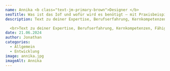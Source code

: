 ```yaml
---
name: Annika <b class="text-jm-primary-brown">Designer </b>
seoTitle: Was ist das IoT und wofür wird es benötigt – mit Praxisbeispiel
description: Text zu deiner Expertise, Berufserfahrung, Kernkompetenzen, Fähigkeiten, eigene Geschichte, Stärken und vielleicht am Ende des Textes ein paar kleine persönliche Details (lustige, sympatische Marotten, Verhaltensweisen etc.). Text zu deiner Expertise, Berufserfahrung, Kernkompetenzen, Fähigkeiten, eingen Geschichte, Stär- ken und vielleicht am Ende des Textes ein paar kleine persönliche Details (lustige, sympatische Marotten, Verhaltensweisen etc.). <br>

  <br>Text zu deiner Expertise, Berufserfahrung, Kernkompetenzen, Fähigkeiten, eingen Geschichte, Stärken und vielleicht am Ende des Textes ein paar kleine persönliche Details (lustige, sympatische Marotten, Verhaltensweisen etc.).
date: 21.06.2024
author: Jonathan
categories:
  - Allgemein
  - Entwicklung
image: annika.jpg
imageAlt: Annika
---
```

